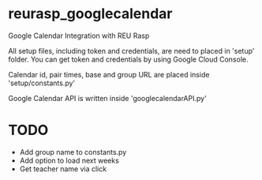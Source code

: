 # reurasp_googlecalendar
Google Calendar Integration with REU Rasp

All setup files, including token and credentials, are need to placed in 'setup' folder. You can get token and credentials by using Google Cloud Console. 

Calendar id, pair times, base and group URL are placed inside 'setup/constants.py'

Google Calendar API is written inside 'googlecalendarAPI.py'

# TODO
- Add group name to constants.py
- Add option to load next weeks
- Get teacher name via click